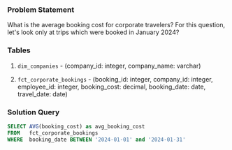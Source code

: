 ### Problem Statement

What is the average booking cost for corporate travelers? For this question, let's look only at trips which were booked in January 2024?


### Tables

1. `dim_companies` - (company_id: integer, company_name: varchar)

2. `fct_corporate_bookings` - (booking_id: integer, company_id: integer, employee_id: integer, booking_cost: decimal, booking_date: date, travel_date: date)


### Solution Query

```sql
SELECT AVG(booking_cost) as avg_booking_cost
FROM   fct_corporate_bookings
WHERE  booking_date BETWEEN '2024-01-01' and '2024-01-31'
```